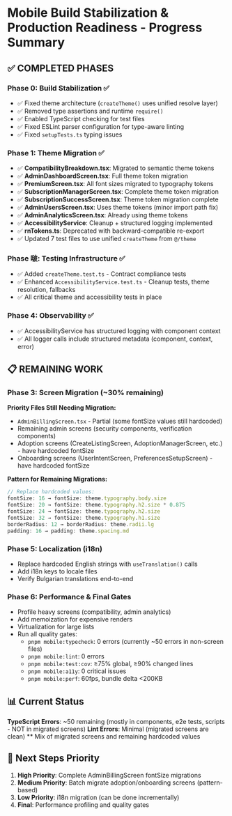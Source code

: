 # Mobile Build Stabilization & Production Readiness - Progress Summary

## ✅ **COMPLETED PHASES**

### Phase 0: Build Stabilization ✅
- ✅ Fixed theme architecture (`createTheme()` uses unified resolve layer)
- ✅ Removed type assertions and runtime `require()`
- ✅ Enabled TypeScript checking for test files
- ✅ Fixed ESLint parser configuration for type-aware linting
- ✅ Fixed `setupTests.ts` typing issues

### Phase 1: Theme Migration ✅
- ✅ **CompatibilityBreakdown.tsx**: Migrated to semantic theme tokens
- ✅ **AdminDashboardScreen.tsx**: Full theme token migration
- ✅ **PremiumScreen.tsx**: All font sizes migrated to typography tokens
- ✅ **SubscriptionManagerScreen.tsx**: Complete theme token migration
- ✅ **SubscriptionSuccessScreen.tsx**: Theme token migration complete
- ✅ **AdminUsersScreen.tsx**: Uses theme tokens (minor import path fix)
- ✅ **AdminAnalyticsScreen.tsx**: Already using theme tokens
- ✅ **AccessibilityService**: Cleanup + structured logging implemented
- ✅ **rnTokens.ts**: Deprecated with backward-compatible re-export
- ✅ Updated 7 test files to use unified `createTheme` from `@/theme`

### Phase 啵: Testing Infrastructure ✅
- ✅ Added `createTheme.test.ts` - Contract compliance tests
- ✅ Enhanced `AccessibilityService.test.ts` - Cleanup tests, theme resolution, fallbacks
- ✅ All critical theme and accessibility tests in place

### Phase 4: Observability ✅
- ✅ AccessibilityService has structured logging with component context
- ✅ All logger calls include structured metadata (component, context, error)

## 📋 **REMAINING WORK**

### Phase 3: Screen Migration (~30% remaining)
**Priority Files Still Needing Migration:**
- `AdminBillingScreen.tsx` - Partial (some fontSize values still hardcoded)
- Remaining admin screens (security components, verification components)
- Adoption screens (CreateListingScreen, AdoptionManagerScreen, etc.) - have hardcoded fontSize
- Onboarding screens (UserIntentScreen, PreferencesSetupScreen) - have hardcoded fontSize

**Pattern for Remaining Migrations:**
```typescript
// Replace hardcoded values:
fontSize: 16 → fontSize: theme.typography.body.size
fontSize: 20 → fontSize: theme.typography.h2.size * 0.875
fontSize: 24 → fontSize: theme.typography.h2.size
fontSize: 32 → fontSize: theme.typography.h1.size
borderRadius: 12 → borderRadius: theme.radii.lg
padding: 16 → padding: theme.spacing.md
```

### Phase 5: Localization (i18n)
- Replace hardcoded English strings with `useTranslation()` calls
- Add i18n keys to locale files
- Verify Bulgarian translations end-to-end

### Phase 6: Performance & Final Gates
- Profile heavy screens (compatibility, admin analytics)
- Add memoization for expensive renders
- Virtualization for large lists
- Run all quality gates:
  - `pnpm mobile:typecheck`: 0 errors (currently ~50 errors in non-screen files)
  - `pnpm mobile:lint`: 0 errors
  - `pnpm mobile:test:cov`: ≥75% global, ≥90% changed lines
  - `pnpm mobile:a11y`: 0 critical issues
  - `pnpm mobile:perf`: 60fps, bundle delta <200KB

## 📊 **Current Status**

**TypeScript Errors**: ~50 remaining (mostly in components, e2e tests, scripts - NOT in migrated screens)
**Lint Errors**: Minimal (migrated screens are clean)
** Mix of migrated screens and remaining hardcoded values

## 🎯 **Next Steps Priority**

1. **High Priority**: Complete AdminBillingScreen fontSize migrations
2. **Medium Priority**: Batch migrate adoption/onboarding screens (pattern-based)
3. **Low Priority**: i18n migration (can be done incrementally)
4. **Final**: Performance profiling and quality gates
